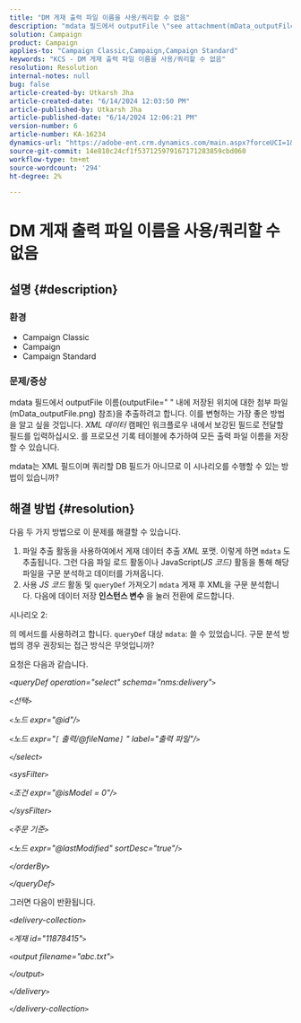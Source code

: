```yaml
---
title: "DM 게재 출력 파일 이름을 사용/쿼리할 수 없음"
description: "mdata 필드에서 outputFile \"see attachment(mData_outputFile.png) for location\"을 추출하는 방법에 대해 알아봅니다."
solution: Campaign
product: Campaign
applies-to: "Campaign Classic,Campaign,Campaign Standard"
keywords: "KCS - DM 게재 출력 파일 이름을 사용/쿼리할 수 없음"
resolution: Resolution
internal-notes: null
bug: false
article-created-by: Utkarsh Jha
article-created-date: "6/14/2024 12:03:50 PM"
article-published-by: Utkarsh Jha
article-published-date: "6/14/2024 12:06:21 PM"
version-number: 6
article-number: KA-16234
dynamics-url: "https://adobe-ent.crm.dynamics.com/main.aspx?forceUCI=1&pagetype=entityrecord&etn=knowledgearticle&id=a5de6f24-462a-ef11-840a-000d3a5a67ba"
source-git-commit: 14e810c24cf1f537125979167171283859cbd060
workflow-type: tm+mt
source-wordcount: '294'
ht-degree: 2%

---
```


# DM 게재 출력 파일 이름을 사용/쿼리할 수 없음

## 설명 {#description}


### 환경

- Campaign Classic
- Campaign
- Campaign Standard


### 문제/증상

mdata 필드에서 outputFile 이름(outputFile=&quot; &quot; 내에 저장된 위치에 대한 첨부 파일(mData_outputFile.png) 참조)을 추출하려고 합니다. 이를 변형하는 가장 좋은 방법을 알고 싶을 것입니다. *XML 데이터* 캠페인 워크플로우 내에서 보강된 필드로 전달할 필드를 입력하십시오. 를 프로모션 기록 테이블에 추가하여 모든 출력 파일 이름을 저장할 수 있습니다.

mdata는 XML 필드이며 쿼리할 DB 필드가 아니므로 이 시나리오를 수행할 수 있는 방법이 있습니까?




## 해결 방법 {#resolution}


다음 두 가지 방법으로 이 문제를 해결할 수 있습니다.

1. 파일 추출 활동을 사용하여에서 게재 데이터 추출 *XML* 포맷. 이렇게 하면 `mdata` 도 추출됩니다. 그런 다음 파일 로드 활동이나 JavaScript(*JS 코드)* 활동을 통해 해당 파일을 구문 분석하고 데이터를 가져옵니다.
2. 사용 *JS 코드* 활동 및 `queryDef` 가져오기 `mdata` 게재 후 XML을 구문 분석합니다. 다음에 데이터 저장 <b>인스턴스 변수</b> 을 눌러 전환에 로드합니다.


시나리오 2:

의 메서드를 사용하려고 합니다. `queryDef` 대상 `mdata`: 쓸 수 있었습니다. 구문 분석 방법의 경우 권장되는 접근 방식은 무엇입니까?

요청은 다음과 같습니다.

*`<`queryDef operation=&quot;select&quot; schema=&quot;nms:delivery&quot;`>`*

*`<`선택`>`*

*`<`노드 expr=&quot;@id&quot;/`>`*

*`<`노드 expr=&quot;`[` 출력/@fileName`]` &quot; label=&quot;출력 파일&quot;/`>`*

*`<`/select`>`*

*`<`sysFilter`>`*

*`<`조건 expr=&quot;@isModel = 0&quot;/`>`*

*`<`/sysFilter`>`*

*`<`주문 기준`>`*

*`<`노드 expr=&quot;@lastModified&quot; sortDesc=&quot;true&quot;/`>`*

*`<`/orderBy`>`*

*`<`/queryDef`>`*



그러면 다음이 반환됩니다.

*`<`delivery-collection`>`*

*`<`게재 id=&quot;11878415&quot;`>`*

*`<`output filename=&quot;abc.txt&quot;`>`*

*`<`/output`>`*

*`<`/delivery`>`*

*`<`/delivery-collection`>`*

